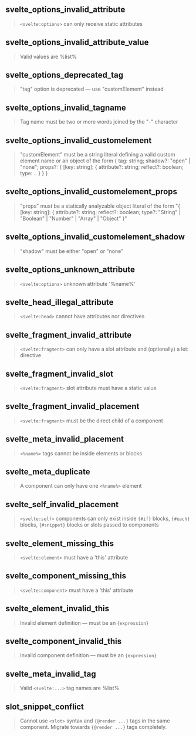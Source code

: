 ## svelte_options_invalid_attribute

> `<svelte:options>` can only receive static attributes

## svelte_options_invalid_attribute_value

> Valid values are %list%

## svelte_options_deprecated_tag

> "tag" option is deprecated — use "customElement" instead

## svelte_options_invalid_tagname

> Tag name must be two or more words joined by the "-" character

## svelte_options_invalid_customelement

> "customElement" must be a string literal defining a valid custom element name or an object of the form { tag: string; shadow?: "open" | "none"; props?: { [key: string]: { attribute?: string; reflect?: boolean; type: .. } } }

## svelte_options_invalid_customelement_props

> "props" must be a statically analyzable object literal of the form "{ [key: string]: { attribute?: string; reflect?: boolean; type?: "String" | "Boolean" | "Number" | "Array" | "Object" }"

## svelte_options_invalid_customelement_shadow

> "shadow" must be either "open" or "none"

## svelte_options_unknown_attribute

> `<svelte:options>` unknown attribute '%name%'

## svelte_head_illegal_attribute

> `<svelte:head>` cannot have attributes nor directives

## svelte_fragment_invalid_attribute

> `<svelte:fragment>` can only have a slot attribute and (optionally) a let: directive

## svelte_fragment_invalid_slot

> `<svelte:fragment>` slot attribute must have a static value

## svelte_fragment_invalid_placement

> `<svelte:fragment>` must be the direct child of a component

## svelte_meta_invalid_placement

> `<%name%>` tags cannot be inside elements or blocks

## svelte_meta_duplicate

> A component can only have one `<%name%>` element

## svelte_self_invalid_placement

> `<svelte:self>` components can only exist inside `{#if}` blocks, `{#each}` blocks, `{#snippet}` blocks or slots passed to components

## svelte_element_missing_this

> `<svelte:element>` must have a 'this' attribute

## svelte_component_missing_this

> `<svelte:component>` must have a 'this' attribute

## svelte_element_invalid_this

> Invalid element definition — must be an `{expression}`

## svelte_component_invalid_this

> Invalid component definition — must be an `{expression}`

## svelte_meta_invalid_tag

> Valid `<svelte:...>` tag names are %list%

## slot_snippet_conflict

> Cannot use `<slot>` syntax and `{@render ...}` tags in the same component. Migrate towards `{@render ...}` tags completely.
